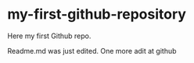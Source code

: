 # my-first-github-repository
Here my first Github repo.

Readme.md was just edited. One more adit at github
